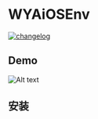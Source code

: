 # WYAiOSEnv

[![changelog][changelog-image]][changelog-url]

## Demo

![Alt text](https://raw.githubusercontent.com/wya-team/WYAiOSEnv/master/demo.gif)

## 安装

```
```


<!--  以下内容无视  -->
[changelog-image]: https://img.shields.io/badge/changelog-md-blue.svg
[changelog-url]: CHANGELOG.md

